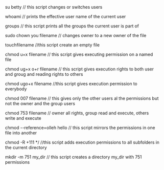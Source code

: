 su betty // this script changes or switches users

whoami // prints the effective user name of the current user

groups // this script prints all the groups the current user is part of

sudo chown you filename // changes owner to a new owner of the file

touchfilename //this script create an empty file

chmod u+x filename // this script gives executing permission on a named file

chmod ug+x o+r filename // this script gives execution rights to both user and groug and reading rights to others

chmod ugo+x filename //this script gives execution permission to everybody

chmod 007 filename // this gives only the other users al the permissions but not the owner and the group users

chmod 753 filename // owner all rights, group read and execute, others write and execute

chmod --reference=olleh hello // this script mirrors the permissions in one file into another

chmod -R +111 */  //this script adds execution permissions to all subfolders in the current directory

mkdir -m 751 my_dir // this script creates a directory my_dir with 751 permissions


